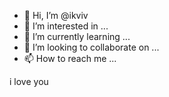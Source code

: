 - 👋 Hi, I’m @ikviv
- 👀 I’m interested in ...
- 🌱 I’m currently learning ...
- 💞️ I’m looking to collaborate on ...
- 📫 How to reach me ...

<!---
ikviv/ikviv is a ✨ special ✨ repository because its `README.md` (this file) appears on your GitHub profile.
You can click the Preview link to take a look at your changes.
--->
i love you 
